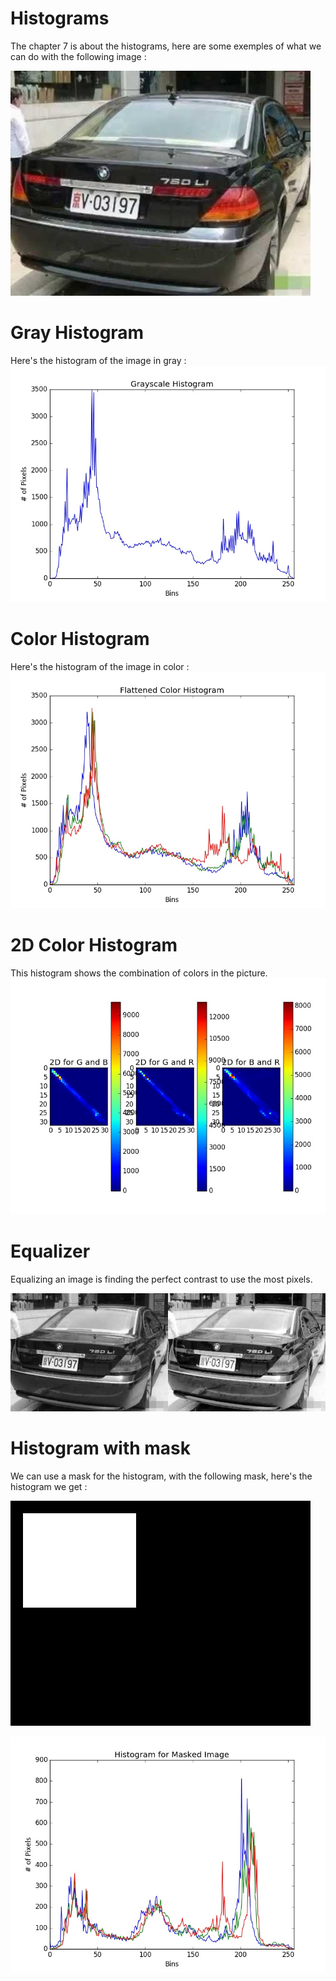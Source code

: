# Histograms
The chapter 7 is about the histograms, here are some exemples of what we can do with the following image :

![06_Original](../output/06_Original.jpg)

# Gray Histogram
Here's the histogram of the image in gray :
![Histogram](../output/histogram.jpg)
# Color Histogram
Here's the histogram of the image in color :
![Color Histogram](../output/histogram2.jpg)
# 2D Color Histogram
This histogram shows the combination of colors in the picture.
![2D Color Histogram](../output/histogram2D.jpg)
# Equalizer
Equalizing an image is finding the perfect contrast to use the most pixels.

![06_Equalized](../output/06_Equalized.jpg)

# Histogram with mask
We can use a mask for the histogram, with the following mask, here's the histogram we get :

![06_Mask](../output/06_Mask.jpg)

![Histogram_with_mask](../output/mask_histogram.jpg)
